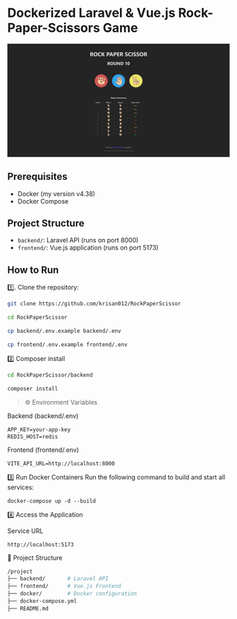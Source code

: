 # Dockerized Laravel & Vue.js Rock-Paper-Scissors Game
![Alt text](main_app.png)
## Prerequisites
- Docker (my version v4.38)
- Docker Compose

## Project Structure
- `backend/`: Laravel API (runs on port 8000)
- `frontend/`: Vue.js application (runs on port 5173)

## How to Run
1️⃣. Clone the repository:
   ```bash
   git clone https://github.com/krisan012/RockPaperScissor
   ```
```bash
cd RockPaperScissor
```

```bash
cp backend/.env.example backend/.env
```
```bash
cp frontend/.env.example frontend/.env
```

2️⃣ Composer install
```bash
cd RockPaperScissor/backend
```
```bash
composer install
```


>⚙️ Environment Variables

Backend (backend/.env)

```env
APP_KEY=your-app-key
REDIS_HOST=redis
```

Frontend (frontend/.env)

```dotenv
VITE_API_URL=http://localhost:8000
```

3️⃣ Run Docker Containers
Run the following command to build and start all services:
```shell
docker-compose up -d --build
```

4️⃣ Access the Application

Service	URL
```
http://localhost:5173
```

📂 Project Structure
```bash
/project
├── backend/       # Laravel API
├── frontend/      # Vue.js Frontend
├── docker/        # Docker configuration
├── docker-compose.yml
├── README.md
```

